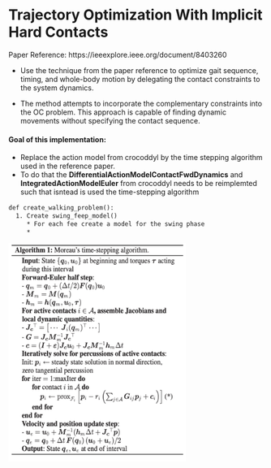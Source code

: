# Trajectory Optimization With Implicit Hard Contacts
<p>
Paper Reference: https://ieeexplore.ieee.org/document/8403260

* Use the technique from the paper reference to optimize gait sequence, timing, and whole-body motion by delegating the contact constraints to the system dynamics. 

* The method attempts to incorporate the complementary constraints into the OC problem. This approach is capable of finding dynamic movements without specifying the contact sequence.

#### Goal of this implementation:
* Replace the action model from crocoddyl by the time stepping algorithm used in the reference paper.
* To do that the **DifferentialActionModelContactFwdDynamics** and **IntegratedActionModelEuler** from crocoddyl needs to be reimplemted such that isntead is used the time-stepping algorithm
```
def create_walking_problem():
  1. Create swing_feep_model()
     * For each fee create a model for the swing phase
     * 
 ```
</p>
  





<img src="./files/time_step_algo.png" width="350" height="430" title="Algorithm" />
                                                                             
